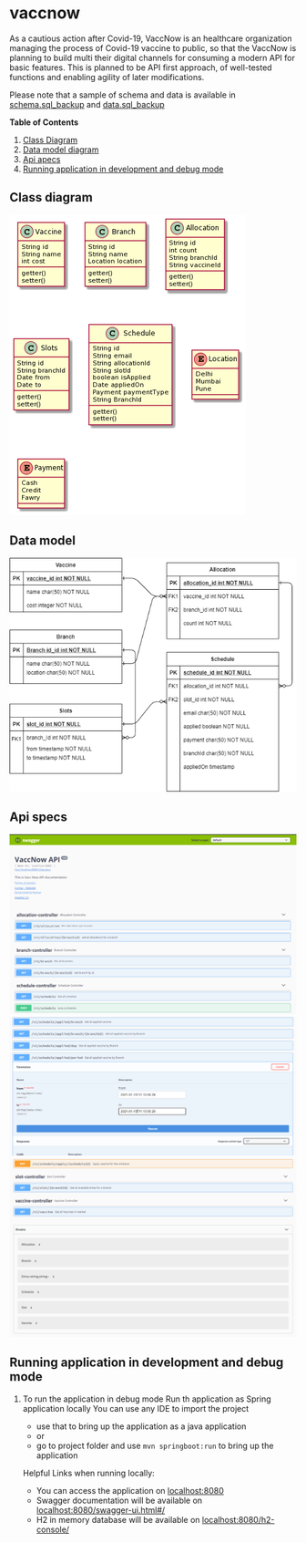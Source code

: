 # vaccnow
As a cautious action after Covid-19, VaccNow is an healthcare organization managing the process of Covid-19 vaccine to public, so that the VaccNow is planning to build multi their digital channels for consuming a modern API for basic features. This is planned to be API first approach, of well-tested functions and enabling agility of later modifications.

Please note that a sample of schema and data is available in [schema.sql_backup](https://github.com/ankitech/vaccnow/blob/Mongo_implementation/src/main/resources/schema.sql_backup) and [data.sql_backup](https://github.com/ankitech/vaccnow/blob/Mongo_implementation/src/main/resources/data.sql_backup)
 
**Table of Contents**
1. [Class Diagram](#class-diagram)
2. [Data model diagram](#data-model)
3. [Api apecs](#api-specs)
4. [Running application in development and debug mode](#running-application-in-development-and-debug-mode)

## Class diagram
![class Diagram](https://github.com/ankitech/vaccnow/blob/master/class_diagram.png) 

## Data model
![data model](https://github.com/ankitech/vaccnow/blob/master/datamodel.png) 

## Api specs
![swagger1](https://github.com/ankitech/vaccnow/blob/master/swagger1.png) 
![swagger1](https://github.com/ankitech/vaccnow/blob/master/swagger2.png) 
![swagger1](https://github.com/ankitech/vaccnow/blob/master/swagger3.png) 

## Running application in development and debug mode
1. To run the application in debug mode Run th application as Spring application locally
    You can use any IDE to import the project 
    - use that to bring up the application as a java application
    - or
    - go to project folder and use ``mvn springboot:run`` to bring up the application
    
    Helpful Links when running locally:
    
    - You can access the application on [localhost:8080](http://localhost:8080)
    - Swagger documentation will be available on [localhost:8080/swagger-ui.html#/](http://localhost:8080/swagger-ui.html#/)
    - H2 in memory database will be available on [localhost:8080/h2-console/](http://localhost:8080/h2-console/)

    
                                                                                                       
